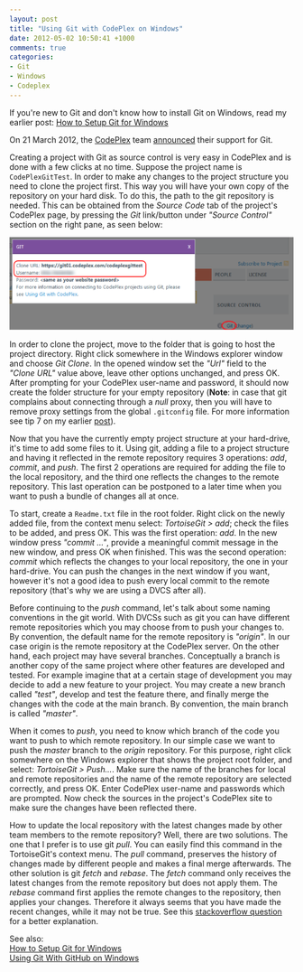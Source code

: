 ```yaml
---
layout: post
title: "Using Git with CodePlex on Windows"
date: 2012-05-02 10:50:41 +1000
comments: true
categories: 
- Git
- Windows
- Codeplex
---
```

If you're new to Git and don't know how to install Git on Windows, read my earlier post: [How to Setup Git for Windows](/blog/2012/05/01/how-to-setup-git-for-windows/)

On 21 March 2012, the [CodePlex](http://www.codeplex.com/) team [announced](http://blogs.msdn.com/b/codeplex/archive/2012/03/21/git-commit-m-codeplex-now-supports-git.aspx) their support for Git.

Creating a project with Git as source control is very easy in CodePlex and is done with a few clicks at no time. Suppose the project name is `CodePlexGitTest`. In order to make any changes to the project structure you need to clone the project first. This way you will have your own copy of the repository on your hard disk. To do this, the path to the git repository is needed. This can be obtained from the *Source Code* tab of the project's CodePlex page, by pressing the *Git* link/button under *"Source Control"* section on the right pane, as seen below:

![CodePlex Git settings](/images/posts/codeplexgit.png)

In order to clone the project, move to the folder that is going to host the project directory. Right click somewhere in the Windows explorer window and choose *Git Clone*. In the opened window set the *"Url"* field to the *"Clone URL"* value above, leave other options unchanged, and press OK. After prompting for your CodePlex user-name and password, it should now create the folder structure for your empty repository (**Note**: in case that git complains about connecting through a *null* proxy, then you will have to remove proxy settings from the global `.gitconfig` file. For more information see tip 7 on my earlier [post](/blog/2012/05/01/how-to-setup-git-for-windows/)).

Now that you have the currently empty project structure at your hard-drive, it's time to add some files to it. Using git, adding a file to a project structure and having it reflected in the remote repository requires 3 operations: *add*, *commit*, and *push*. The first 2 operations are required for adding the file to the local repository, and the third one reflects the changes to the remote repository. This last operation can be postponed to a later time when you want to push a bundle of changes all at once.

To start, create a `Readme.txt` file in the root folder. Right click on the newly added file, from the context menu select: *TortoiseGit > add*; check the files to be added, and press OK. This was the first operation: *add*. In the new window press *"commit ..."*, provide a meaningful commit message in the new window, and press OK when finished. This was the second operation: *commit* which reflects the changes to your local repository, the one in your hard-drive. You can push the changes in the next window if you want, however it's not a good idea to push every local commit to the remote repository (that's why we are using a DVCS after all).

Before continuing to the *push* command, let's talk about some naming conventions in the git world. With DVCSs such as git you can have different remote repositories which you may choose from to push your changes to. By convention, the default name for the remote repository is *"origin"*. In our case origin is the remote repository at the CodePlex server. On the other hand, each project may have several branches. Conceptually a branch is another copy of the same project where other features are developed and tested. For example imagine that at a certain stage of development you may decide to add a new feature to your project. You may create a new branch called *"test"*, develop and test the feature there, and finally merge the changes with the code at the main branch. By convention, the main branch is called *"master"*.

When it comes to *push*, you need to know which branch of the code you want to push to which remote repository. In our simple case we want to push the *master* branch to the *origin* repository. For this purpose, right click somewhere on the Windows explorer that shows the project root folder, and select: *TortoiseGit > Push...*. Make sure the name of the branches for local and remote repositories and the name of the remote repository are selected correctly, and press OK. Enter CodePlex user-name and passwords which are prompted. Now check the sources in the project's CodePlex site to make sure the changes have been reflected there.

How to update the local repository with the latest changes made by other team members to the remote repository? Well, there are two solutions. The one that I prefer is to use git *pull*. You can easily find this command in the TortoiseGit's context menu. The *pull* command, preserves the history of changes made by different people and makes a final merge afterwards. The other solution is git *fetch* and *rebase*. The *fetch* command only receives the latest changes from the remote repository but does not apply them. The *rebase* command first applies the remote changes to the repository, then applies your changes. Therefore it always seems that you have made the recent changes, while it may not be true. See this [stackoverflow question](http://stackoverflow.com/questions/3357122/git-pull-vs-git-fetch-git-rebase) for a better explanation.

See also:    
[How to Setup Git for Windows](/blog/2012/05/01/how-to-setup-git-for-windows/)    
[Using Git With GitHub on Windows](/blog/2012/05/05/using-git-with-github-on-windows/)
